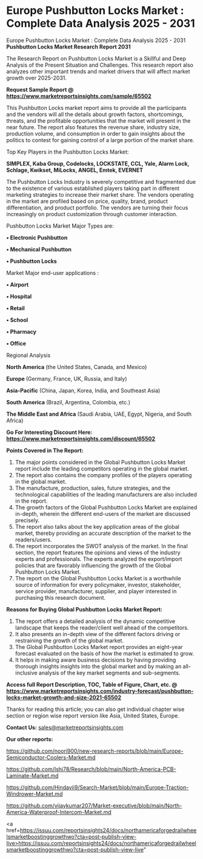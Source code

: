 # Europe Pushbutton Locks Market : Complete Data Analysis 2025 - 2031
Europe Pushbutton Locks Market : Complete Data Analysis 2025 - 2031
<strong>Pushbutton Locks Market Research Report 2031</strong>

The Research Report on Pushbutton Locks Market is a Skillful and Deep Analysis of the Present Situation and Challenges. This research report also analyzes other important trends and market drivers that will affect market growth over 2025-2031.

<strong>Request Sample Report @ <a href=https://www.marketreportsinsights.com/sample/65502>https://www.marketreportsinsights.com/sample/65502</a></strong>

This Pushbutton Locks market report aims to provide all the participants and the vendors will all the details about growth factors, shortcomings, threats, and the profitable opportunities that the market will present in the near future. The report also features the revenue share, industry size, production volume, and consumption in order to gain insights about the politics to contest for gaining control of a large portion of the market share.

Top Key Players in the Pushbutton Locks Market:

<strong>SIMPLEX, Kaba Group, Codelocks, LOCKSTATE, CCL, Yale, Alarm Lock, Schlage, Kwikset, MiLocks, ANGEL, Emtek, EVERNET</strong>

The Pushbutton Locks Industry is severely competitive and fragmented due to the existence of various established players taking part in different marketing strategies to increase their market share. The vendors operating in the market are profiled based on price, quality, brand, product differentiation, and product portfolio. The vendors are turning their focus increasingly on product customization through customer interaction.

Pushbutton Locks Market Major Types are:

<strong>• Electronic Pushbutton

• Mechanical Pushbutton

• Pushbutton Locks</strong>

Market Major end-user applications :

<strong>• Airport

• Hospital

• Retail

• School

• Pharmacy

• Office</strong>

Regional Analysis

</u><strong><b>North America</b></strong> (the United States, Canada, and Mexico)

<strong><b>Europe </b></strong>(Germany, France, UK, Russia, and Italy)

<strong><b>Asia-Pacific</b></strong> (China, Japan, Korea, India, and Southeast Asia)

<strong><b>South America</b></strong> (Brazil, Argentina, Colombia, etc.)

<strong><b>The Middle East and Africa</b></strong> (Saudi Arabia, UAE, Egypt, Nigeria, and South Africa)

<strong>Go For Interesting Discount Here: <a href=https://www.marketreportsinsights.com/discount/65502>https://www.marketreportsinsights.com/discount/65502</a></strong>

<strong>Points Covered in The Report:</strong>
<ol>
  <li>The major points considered in the Global Pushbutton Locks Market report include the leading competitors operating in the global market.</li>
  <li>The report also contains the company profiles of the players operating in the global market.</li>
  <li>The manufacture, production, sales, future strategies, and the technological capabilities of the leading manufacturers are also included in the report.</li>
  <li>The growth factors of the Global Pushbutton Locks Market are explained in-depth, wherein the different end-users of the market are discussed precisely.</li>
  <li>The report also talks about the key application areas of the global market, thereby providing an accurate description of the market to the readers/users.</li>
  <li>The report incorporates the SWOT analysis of the market. In the final section, the report features the opinions and views of the industry experts and professionals. The experts analyzed the export/import policies that are favorably influencing the growth of the Global Pushbutton Locks Market.</li>
  <li>The report on the Global Pushbutton Locks Market is a worthwhile source of information for every policymaker, investor, stakeholder, service provider, manufacturer, supplier, and player interested in purchasing this research document.</li>
</ol>
<strong>Reasons for Buying Global Pushbutton Locks Market Report:</strong>

<ol>
  <li>The report offers a detailed analysis of the dynamic competitive landscape that keeps the reader/client well ahead of the competitors.</li>
  <li>It also presents an in-depth view of the different factors driving or restraining the growth of the global market.</li>
  <li>The Global Pushbutton Locks Market report provides an eight-year forecast evaluated on the basis of how the market is estimated to grow.</li>
  <li>It helps in making aware business decisions by having providing thorough insights insights into the global market and by making an all-inclusive analysis of the key market segments and sub-segments.</li>
</ol>
<strong>Access full Report Description, TOC, Table of Figure, Chart, etc. @ <a href=https://www.marketreportsinsights.com/industry-forecast/pushbutton-locks-market-growth-and-size-2021-65502>https://www.marketreportsinsights.com/industry-forecast/pushbutton-locks-market-growth-and-size-2021-65502</a></strong>


Thanks for reading this article; you can also get individual chapter wise section or region wise report version like Asia, United States, Europe.

<strong>Contact Us:</strong>
sales@marketreportsinsights.com

<strong>Our other reports:</strong>

<a href=https://github.com/noori900/new-research-reports/blob/main/Europe-Semiconductor-Coolers-Market.md>https://github.com/noori900/new-research-reports/blob/main/Europe-Semiconductor-Coolers-Market.md</a>

<a href=https://github.com/Ishi78/Research/blob/main/North-America-PCB-Laminate-Market.md>https://github.com/Ishi78/Research/blob/main/North-America-PCB-Laminate-Market.md</a>

<a href=https://github.com/Hindavii9/Search-Market/blob/main/Europe-Traction-Windrower-Market.md>https://github.com/Hindavii9/Search-Market/blob/main/Europe-Traction-Windrower-Market.md</a>

<a href=https://github.com/vijaykumar207/Market-executive/blob/main/North-America-Waterproof-Intercom-Market.md>https://github.com/vijaykumar207/Market-executive/blob/main/North-America-Waterproof-Intercom-Market.md</a>

<a href=https://issuu.com/reportsinsights24/docs/northamericaforgedrailwheelsmarketboostinggrowthwo?cta=post-publish-view-live>https://issuu.com/reportsinsights24/docs/northamericaforgedrailwheelsmarketboostinggrowthwo?cta=post-publish-view-live</a>"
